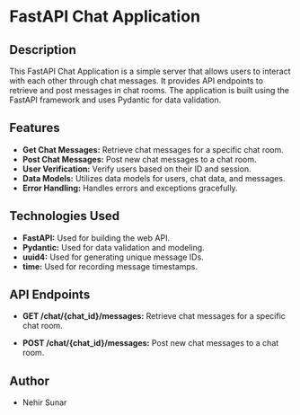 # FastAPI Chat Application

## Description

This FastAPI Chat Application is a simple server that allows users to interact with each other through chat messages. It provides API endpoints to retrieve and post messages in chat rooms. The application is built using the FastAPI framework and uses Pydantic for data validation.

## Features

- **Get Chat Messages:** Retrieve chat messages for a specific chat room.
- **Post Chat Messages:** Post new chat messages to a chat room.
- **User Verification:** Verify users based on their ID and session.
- **Data Models:** Utilizes data models for users, chat data, and messages.
- **Error Handling:** Handles errors and exceptions gracefully.

## Technologies Used

- **FastAPI:** Used for building the web API.
- **Pydantic:** Used for data validation and modeling.
- **uuid4:** Used for generating unique message IDs.
- **time:** Used for recording message timestamps.

## API Endpoints

- **GET /chat/{chat_id}/messages:** Retrieve chat messages for a specific chat room.

- **POST /chat/{chat_id}/messages:** Post new chat messages to a chat room.

## Author

- Nehir Sunar
